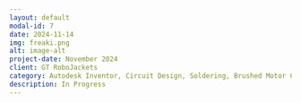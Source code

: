 ```yaml
---
layout: default
modal-id: 7
date: 2024-11-14
img: freaki.png
alt: image-alt
project-date: November 2024
client: GT RoboJackets
category: Autodesk Inventor, Circuit Design, Soldering, Brushed Motor Control and Construction
description: In Progress
---
```

